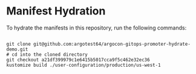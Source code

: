 
# Manifest Hydration

To hydrate the manifests in this repository, run the following commands:

```shell

git clone git@github.com:argotest64/argocon-gitops-promoter-hydrate-demo.git
# cd into the cloned directory
git checkout a21df399979c1e6415b5017cca9f5c462e32ec36
kustomize build ./user-configuration/production/us-west-1
```